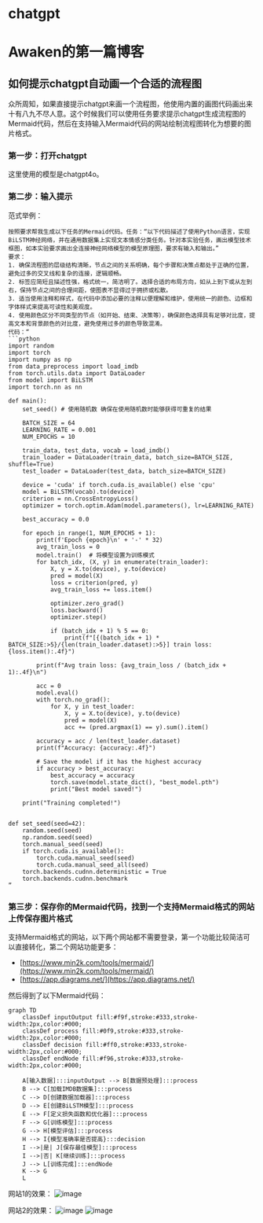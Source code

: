 # chatgpt

# Awaken的第一篇博客
## 如何提示chatgpt自动画一个合适的流程图

众所周知，如果直接提示chatgpt来画一个流程图，他使用内置的画图代码画出来十有八九不尽人意。这个时候我们可以使用任务要求提示chatgpt生成流程图的Mermaid代码，然后在支持输入Mermaid代码的网站绘制流程图转化为想要的图片格式。

### 第一步：打开chatgpt
这里使用的模型是chatgpt4o。

### 第二步：输入提示
范式举例：
```
按照要求帮我生成以下任务的Mermaid代码。任务：“以下代码描述了使用Python语言，实现BiLSTM神经网络，并在通用数据集上实现文本情感分类任务。针对本实验任务，画出模型技术框图，如本实验要求画出全连接神经网络模型的模型原理图，要求有输入和输出。” 
要求：
1. 确保流程图的层级结构清晰，节点之间的关系明确，每个步骤和决策点都处于正确的位置，避免过多的交叉线和复杂的连接，逻辑顺畅。
2. 标签应简短且描述性强，格式统一，简洁明了。选择合适的布局方向，如从上到下或从左到右，保持节点之间的合理间距，使图表不显得过于拥挤或松散。
3. 适当使用注释和样式，在代码中添加必要的注释以便理解和维护，使用统一的颜色、边框和字体样式来提高可读性和美观度。
4. 使用颜色区分不同类型的节点（如开始、结束、决策等），确保颜色选择具有足够对比度，提高文本和背景颜色的对比度，避免使用过多的颜色导致混淆。
代码：“
```python
import random
import torch
import numpy as np
from data_preprocess import load_imdb
from torch.utils.data import DataLoader
from model import BiLSTM
import torch.nn as nn

def main():
    set_seed() # 使用随机数 确保在使用随机数时能够获得可重复的结果

    BATCH_SIZE = 64
    LEARNING_RATE = 0.001
    NUM_EPOCHS = 10

    train_data, test_data, vocab = load_imdb()
    train_loader = DataLoader(train_data, batch_size=BATCH_SIZE, shuffle=True)
    test_loader = DataLoader(test_data, batch_size=BATCH_SIZE)

    device = 'cuda' if torch.cuda.is_available() else 'cpu'
    model = BiLSTM(vocab).to(device)
    criterion = nn.CrossEntropyLoss()
    optimizer = torch.optim.Adam(model.parameters(), lr=LEARNING_RATE)

    best_accuracy = 0.0

    for epoch in range(1, NUM_EPOCHS + 1):
        print(f'Epoch {epoch}\n' + '-' * 32)
        avg_train_loss = 0
        model.train()  # 将模型设置为训练模式
        for batch_idx, (X, y) in enumerate(train_loader):
            X, y = X.to(device), y.to(device)
            pred = model(X)
            loss = criterion(pred, y)
            avg_train_loss += loss.item()

            optimizer.zero_grad()
            loss.backward()
            optimizer.step()

            if (batch_idx + 1) % 5 == 0:
                print(f"[{(batch_idx + 1) * BATCH_SIZE:>5}/{len(train_loader.dataset):>5}] train loss: {loss.item():.4f}")

        print(f"Avg train loss: {avg_train_loss / (batch_idx + 1):.4f}\n")

        acc = 0
        model.eval()
        with torch.no_grad():
            for X, y in test_loader:
                X, y = X.to(device), y.to(device)
                pred = model(X)
                acc += (pred.argmax(1) == y).sum().item()

        accuracy = acc / len(test_loader.dataset)
        print(f"Accuracy: {accuracy:.4f}")

        # Save the model if it has the highest accuracy
        if accuracy > best_accuracy:
            best_accuracy = accuracy
            torch.save(model.state_dict(), "best_model.pth")
            print("Best model saved!")

    print("Training completed!")


def set_seed(seed=42):
    random.seed(seed)
    np.random.seed(seed)
    torch.manual_seed(seed)
    if torch.cuda.is_available():
        torch.cuda.manual_seed(seed)
        torch.cuda.manual_seed_all(seed)
    torch.backends.cudnn.deterministic = True
    torch.backends.cudnn.benchmark
”
```

### 第三步：保存你的Mermaid代码，找到一个支持Mermaid格式的网站上传保存图片格式
支持Mermaid格式的网站，以下两个网站都不需要登录，第一个功能比较简洁可以直接转化，第二个网站功能更多：
- [https://www.min2k.com/tools/mermaid/](https://www.min2k.com/tools/mermaid/)
- [https://app.diagrams.net/](https://app.diagrams.net/)

然后得到了以下Mermaid代码：
```
graph TD
    classDef inputOutput fill:#f9f,stroke:#333,stroke-width:2px,color:#000;
    classDef process fill:#0f9,stroke:#333,stroke-width:2px,color:#000;
    classDef decision fill:#ff0,stroke:#333,stroke-width:2px,color:#000;
    classDef endNode fill:#f96,stroke:#333,stroke-width:2px,color:#000;
    
    A[输入数据]:::inputOutput --> B[数据预处理]:::process
    B --> C[加载IMDB数据集]:::process
    C --> D[创建数据加载器]:::process
    D --> E[创建BiLSTM模型]:::process
    E --> F[定义损失函数和优化器]:::process
    F --> G[训练模型]:::process
    G --> H[模型评估]:::process
    H --> I{模型准确率是否提高}:::decision
    I -->|是| J[保存最佳模型]:::process
    I -->|否| K[继续训练]:::process
    J --> L[训练完成]:::endNode
    K --> G
    L
```

网站1的效果：
![image](https://github.com/freesnowmountain/-chatgpt-/assets/102673901/3ca5a6a3-333b-43e5-a609-8020557eeaae)

网站2的效果：
![image](https://github.com/freesnowmountain/-chatgpt-/assets/102673901/680d3de3-a553-4c6b-ba93-bdb860ea3bdf)
![image](https://github.com/freesnowmountain/-chatgpt-/assets/102673901/a2ac3ac8-9eab-4490-87de-7ee19c3df9b0)



